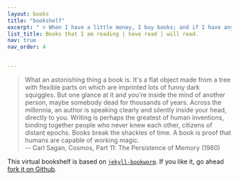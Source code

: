 ```yaml
---
layout: books
title: "bookshelf"
excerpt: " > When I have a little money, I buy books; and if I have any left, I buy food and clothes."
list_title: Books that I am reading | have read | will read.
nav: true
nav_order: 4


---
```

> What an astonishing thing a book is. It's a flat object made from a tree with flexible parts on which are imprinted lots of funny dark squiggles. But one glance at it and you're inside the mind of another person, maybe somebody dead for thousands of years. Across the millennia, an author is speaking clearly and silently inside your head, directly to you. Writing is perhaps the greatest of human inventions, binding together people who never knew each other, citizens of distant epochs. Books break the shackles of time. A book is proof that humans are capable of working magic. <br/>  -- Carl Sagan, Cosmos, Part 11: The Persistence of Memory (1980) </q>

This virtual bookshelf is based on [`jekyll-bookworm`](https://subhodeeps.github.io/jekyll-bookworm/). If you like it, go ahead [fork it on Github](https://github.com/subhodeeps/jekyll-bookworm).
